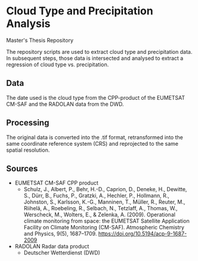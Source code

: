 # Cloud Type and Precipitation Analysis
  Master's Thesis Repository

The repository scripts are used to extract cloud type and precipitation data. In subsequent steps, those data is intersected and analysed to extract a regression of cloud type vs. precipitation.

## Data
  The date used is the cloud type from the CPP-product of the EUMETSAT CM-SAF and the RADOLAN data from the DWD.

## Processing
  The original data is converted into the .tif format, retransformed into the same coordinate reference system (CRS) and reprojected to the same spatial resolution.

## Sources
- EUMETSAT CM-SAF CPP product
  - Schulz, J., Albert, P., Behr, H.-D., Caprion, D., Deneke, H., Dewitte, S., Dürr, B., Fuchs, P., Gratzki, A., Hechler, P., Hollmann, R., Johnston, S., Karlsson, K.-G., Manninen, T., Müller, R., Reuter, M., Riihelä, A., Roebeling, R., Selbach, N., Tetzlaff, A., Thomas, W., Werscheck, M., Wolters, E., & Zelenka, A. (2009). Operational climate monitoring from space: the EUMETSAT Satellite Application Facility on Climate Monitoring (CM-SAF). Atmospheric Chemistry and Physics, 9(5), 1687–1709. https://doi.org/10.5194/acp-9-1687-2009
- RADOLAN Radar data product
  - Deutscher Wetterdienst (DWD)
